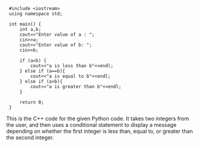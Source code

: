 ```
 #include <iostream>
 using namespace std;
 
 int main() {
     int a,b;
     cout<<"Enter value of a : ";
     cin>>a;
     cout<<"Enter value of b: ";
     cin>>b;
 
     if (a<b) {
         cout<<"a is less than b"<<endl;
     } else if (a==b){
         cout<<"a is equal to b"<<endl;
     } else if (a>b){
         cout<<"a is greater than b"<<endl;
     }
 
     return 0;
 }
```
This is the C++ code for the given Python code. It takes two integers from the user, and then uses a conditional statement to display a message depending on whether the first integer is less than, equal to, or greater than the second integer.
